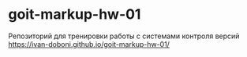 # goit-markup-hw-01
Репозиторий для тренировки работы с системами контроля версий
https://ivan-doboni.github.io/goit-markup-hw-01/
